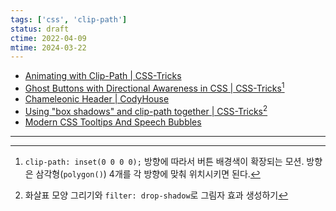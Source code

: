 ```yaml
---
tags: ['css', 'clip-path']
status: draft
ctime: 2022-04-09
mtime: 2024-03-22
---
```


- [Animating with Clip-Path | CSS-Tricks](https://css-tricks.com/animating-with-clip-path/)
- [Ghost Buttons with Directional Awareness in CSS | CSS-Tricks](https://css-tricks.com/ghost-buttons-with-directional-awareness-in-css/)[^116-1]
- [Chameleonic Header | CodyHouse](https://codyhouse.co/demo-tutorials/chameleonic-header/index.html)
- [Using "box shadows" and clip-path together | CSS-Tricks](https://css-tricks.com/using-box-shadows-and-clip-path-together/)[^116-2]
- [Modern CSS Tooltips And Speech Bubbles](https://www.smashingmagazine.com/2024/03/modern-css-tooltips-speech-bubbles-part1/)

---

[^116-1]: `clip-path: inset(0 0 0 0);` 방향에 따라서 버튼 배경색이 확장되는 모션. 방향은 삼각형(`polygon()`) 4개를 각 방향에 맞춰 위치시키면 된다.
[^116-2]: 화살표 모양 그리기와 `filter: drop-shadow`로 그림자 효과 생성하기
